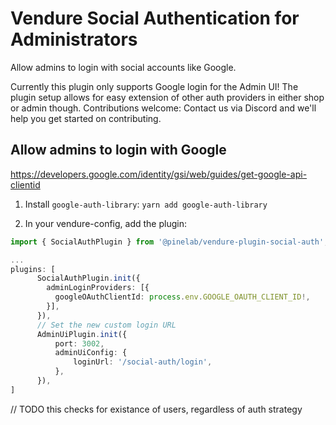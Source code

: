 # Vendure Social Authentication for Administrators

Allow admins to login with social accounts like Google.

Currently this plugin only supports Google login for the Admin UI! The plugin setup allows for easy extension of other auth providers in either shop or admin though. Contributions welcome: Contact us via Discord and we'll help you get started on contributing.

## Allow admins to login with Google

https://developers.google.com/identity/gsi/web/guides/get-google-api-clientid

1. Install `google-auth-library`: `yarn add google-auth-library`

2. In your vendure-config, add the plugin:

```ts
import { SocialAuthPlugin } from '@pinelab/vendure-plugin-social-auth';

...
plugins: [
      SocialAuthPlugin.init({
        adminLoginProviders: [{
          googleOAuthClientId: process.env.GOOGLE_OAUTH_CLIENT_ID!,
        }],
      }),
      // Set the new custom login URL
      AdminUiPlugin.init({
          port: 3002,
          adminUiConfig: {
              loginUrl: '/social-auth/login',
          },
      }),
]
```

// TODO this checks for existance of users, regardless of auth strategy
